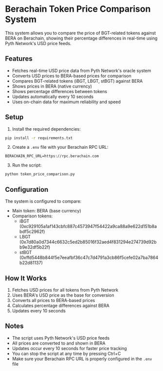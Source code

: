 # Berachain Token Price Comparison System

This system allows you to compare the price of BGT-related tokens against BERA on Berachain, showing their percentage differences in real-time using Pyth Network's USD price feeds.

## Features

- Fetches real-time USD price data from Pyth Network's oracle system
- Converts USD prices to BERA-based prices for comparison
- Compares BGT-related tokens (iBGT, LBGT, stBGT) against BERA
- Shows prices in BERA (native currency)
- Shows percentage differences between tokens
- Updates automatically every 10 seconds
- Uses on-chain data for maximum reliability and speed

## Setup

1. Install the required dependencies:
```bash
pip install -r requirements.txt
```

2. Create a `.env` file with your Berachain RPC URL:
```
BERACHAIN_RPC_URL=https://rpc.berachain.com
```

3. Run the script:
```bash
python token_price_comparison.py
```

## Configuration

The system is configured to compare:
- Main token: BERA (base currency)
- Comparison tokens:
  - iBGT (0xc929105a1af143cbfc887c4573947f54422a9ca88a9e622d151b8abdf5c2962f)
  - LBGT (0x7d80a0d7344c6632c5ed2b85016f32aed4f831294e274739d92bb9e32df5b22f)
  - stBGT (0xffd5448b844f5e7eeafbf36c47c7d4791a3cb86f5cefe02a7ba7864b22d81137)

## How It Works

1. Fetches USD prices for all tokens from Pyth Network
2. Uses BERA's USD price as the base for conversion
3. Converts all prices to BERA-based prices
4. Calculates percentage differences against BERA
5. Updates every 10 seconds

## Notes

- The script uses Pyth Network's USD price feeds
- All prices are converted to and shown in BERA
- Updates occur every 10 seconds for faster price tracking
- You can stop the script at any time by pressing Ctrl+C
- Make sure your Berachain RPC URL is properly configured in the `.env` file 